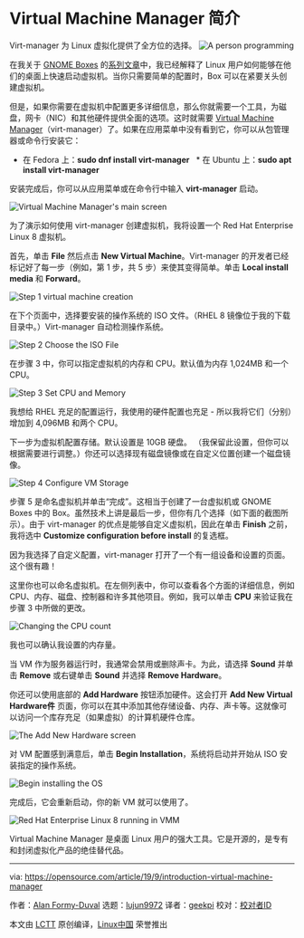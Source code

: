 [#]: collector: (lujun9972)
[#]: translator: (geekpi)
[#]: reviewer: ( )
[#]: publisher: ( )
[#]: url: ( )
[#]: subject: (An introduction to Virtual Machine Manager)
[#]: via: (https://opensource.com/article/19/9/introduction-virtual-machine-manager)
[#]: author: (Alan Formy-Duval https://opensource.com/users/alanfdosshttps://opensource.com/users/alanfdosshttps://opensource.com/users/bgamrathttps://opensource.com/users/marcobravo)

Virtual Machine Manager 简介
======
Virt-manager 为 Linux 虚拟化提供了全方位的选择。
![A person programming][1]

在我关于 [GNOME Boxes][3] 的[系列文章][2]中，我已经解释了 Linux 用户如何能够在他们的桌面上快速启动虚拟机。当你只需要简单的配置时，Box 可以在紧要关头创建虚拟机。

但是，如果你需要在虚拟机中配置更多详细信息，那么你就需要一个工具，为磁盘，网卡（NIC）和其他硬件提供全面的选项。这时就需要 [Virtual Machine Manager][4]（virt-manager）了。如果在应用菜单中没有看到它，你可以从包管理器或命令行安装它：

  * 在 Fedora 上：**sudo dnf install virt-manager**
  * 在 Ubuntu 上：**sudo apt install virt-manager**



安装完成后，你可以从应用菜单或在命令行中输入 **virt-manager** 启动。

![Virtual Machine Manager's main screen][5]

为了演示如何使用 virt-manager 创建虚拟机，我将设置一个 Red Hat Enterprise Linux 8 虚拟机。

首先，单击 **File** 然后点击 **New Virtual Machine**。Virt-manager 的开发者已经标记好了每一步（例如，第 1 步，共 5 步）来使其变得简单。单击 **Local install media** 和 **Forward**。

![Step 1 virtual machine creation][6]

在下个页面中，选择要安装的操作系统的 ISO 文件。（RHEL 8 镜像位于我的下载目录中。）Virt-manager 自动检测操作系统。

![Step 2 Choose the ISO File][7]

在步骤 3 中，你可以指定虚拟机的内存和 CPU。默认值为内存 1,024MB 和一个 CPU。

![Step 3 Set CPU and Memory][8]

我想给 RHEL 充足的配置运行，我使用的硬件配置也充足 - 所以我将它们（分别）增加到 4,096MB 和两个 CPU。

下一步为虚拟机配置存储。默认设置是 10GB 硬盘。 （我保留此设置，但你可以根据需要进行调整。）你还可以选择现有磁盘镜像或在自定义位置创建一个磁盘镜像。

![Step 4 Configure VM Storage][9]

步骤 5 是命名虚拟机并单击“完成”。这相当于创建了一台虚拟机或 GNOME Boxes 中的 Box。虽然技术上讲是最后一步，但你有几个选择（如下面的截图所示）。由于 virt-manager 的优点是能够自定义虚拟机，因此在单击 **Finish** 之前，我将选中  **Customize configuration before install** 的复选框。

因为我选择了自定义配置，virt-manager 打开了一个有一组设备和设置的页面。这个很有趣！

这里你也可以命名虚拟机。在左侧列表中，你可以查看各个方面的详细信息，例如 CPU、内存、磁盘、控制器和许多其他项目。例如，我可以单击 **CPU** 来验证我在步骤 3 中所做的更改。

![Changing the CPU count][10]

我也可以确认我设置的内存量。

当 VM 作为服务器运行时，我通常会禁用或删除声卡。为此，请选择 **Sound** 并单击 **Remove** 或右键单击 **Sound** 并选择 **Remove Hardware**。

你还可以使用底部的 **Add Hardware** 按钮添加硬件。这会打开 **Add New Virtual Hardware件** 页面，你可以在其中添加其他存储设备、内存、声卡等。这就像可以访问一个库存充足（如果虚拟）的计算机硬件仓库。

![The Add New Hardware screen][11]

对 VM 配置感到满意后，单击 **Begin Installation**，系统将启动并开始从 ISO 安装指定的操作系统。

![Begin installing the OS][12]

完成后，它会重新启动，你的新 VM 就可以使用了。

![Red Hat Enterprise Linux 8 running in VMM][13]

Virtual Machine Manager 是桌面 Linux 用户的强大工具。它是开源的，是专有和封闭虚拟化产品的绝佳替代品。

--------------------------------------------------------------------------------

via: https://opensource.com/article/19/9/introduction-virtual-machine-manager

作者：[Alan Formy-Duval][a]
选题：[lujun9972][b]
译者：[geekpi](https://github.com/geekpi)
校对：[校对者ID](https://github.com/校对者ID)

本文由 [LCTT](https://github.com/LCTT/TranslateProject) 原创编译，[Linux中国](https://linux.cn/) 荣誉推出

[a]: https://opensource.com/users/alanfdosshttps://opensource.com/users/alanfdosshttps://opensource.com/users/bgamrathttps://opensource.com/users/marcobravo
[b]: https://github.com/lujun9972
[1]: https://opensource.com/sites/default/files/styles/image-full-size/public/lead-images/computer_keyboard_laptop_development_code_woman.png?itok=vbYz6jjb (A person programming)
[2]: https://opensource.com/sitewide-search?search_api_views_fulltext=GNOME%20Box
[3]: https://wiki.gnome.org/Apps/Boxes
[4]: https://virt-manager.org/
[5]: https://opensource.com/sites/default/files/1-vmm_main_0.png (Virtual Machine Manager's main screen)
[6]: https://opensource.com/sites/default/files/2-vmm_step1_0.png (Step 1 virtual machine creation)
[7]: https://opensource.com/sites/default/files/3-vmm_step2.png (Step 2 Choose the ISO File)
[8]: https://opensource.com/sites/default/files/4-vmm_step3default.png (Step 3 Set CPU and Memory)
[9]: https://opensource.com/sites/default/files/6-vmm_step4.png (Step 4 Configure VM Storage)
[10]: https://opensource.com/sites/default/files/9-vmm_customizecpu.png (Changing the CPU count)
[11]: https://opensource.com/sites/default/files/11-vmm_addnewhardware.png (The Add New Hardware screen)
[12]: https://opensource.com/sites/default/files/12-vmm_rhelbegininstall.png
[13]: https://opensource.com/sites/default/files/13-vmm_rhelinstalled_0.png (Red Hat Enterprise Linux 8 running in VMM)
